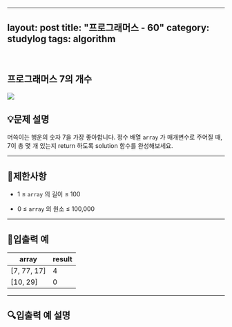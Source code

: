 ﻿
---
layout: post
title: "프로그래머스 - 60"
category: studylog
tags: algorithm
---

<br>

## 프로그래머스 7의 개수


![](https://velog.velcdn.com/images/dlsdud9098/post/e1464da6-734f-4172-a5d3-8df73b71a328/image.png)
## 💡문제 설명
머쓱이는 행운의 숫자 7을 가장 좋아합니다. 정수 배열 ```array```
가 매개변수로 주어질 때, 7이 총 몇 개 있는지 return 하도록 solution 함수를 완성해보세요.


---




## 🚫제한사항


* 1 ≤ ```array```
의 길이 ≤ 100




* 0 ≤ ```array```
의 원소 ≤ 100,000




---




## 🔢입출력 예




<table><thead><tr><th>array</th><th>result</th></tr></thead><tbody><tr><td>[7, 77, 17]</td><td>4</td></tr><tr><td>[10, 29]</td><td>0</td></tr></tbody>
</table>


---




## 🔍입출력 예 설명
